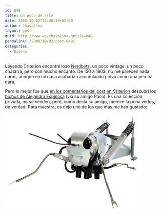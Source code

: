```yaml
---
id: 848
title: Un poco de arte
date: 2008-10-02T13:48:18+02:00
author: Chavalina
layout: post
guid: http://www.wp.chavalina.net/?p=848
permalink: /2008/10/02/post-848/
categories:
  - Diseño
---
```

Leyendo Criterion encontré loso <a href="http://nerdbots.myshopify.com/#shop" target="_blank">Nerdbots</a>, un poco vintage, un poco chatarra, pero con mucho encanto. De 150 a 190$, no me parecen nada caros, aunque en mi casa acabar&iacute;an acumulando polvo como una percha cara.

Pero lo mejor fue que <a href="http://www.criteriondg.info/wordpress/nerdbots/#comment-108448" target="_blank">en los comentarios del post en Criterion</a> descubr&iacute; los <a href="http://www.alejandroespinosa.com/bichos.htm" target="_blank">bichos de Alejandro Espinosa</a> (via su amigo Paco). Es una colección privada, no se venden, pero, como dec&iacute;a su amigo, merece la pena verlos, de verdad. Para muestra, os dejo uno de los que más me han gustado:

<p class="imgcentro">
  <img src="/imagenes/fotos/grillo1.jpg" alt="Grillo metálico" />
</p>